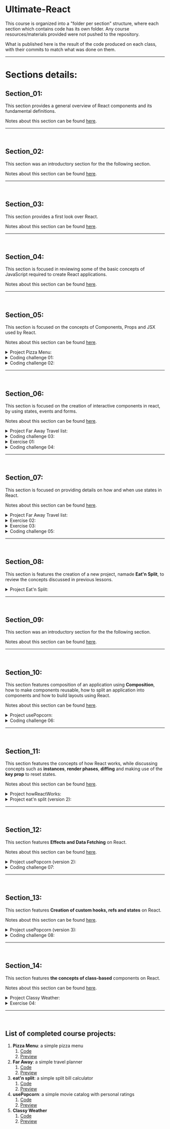# Ultimate-React

This course is organized into a "folder per section" structure, where each section which contains code has its own folder. Any course resources/materials provided were not pushed to the repository.

What is published here is the result of the code produced on each class, with their commits to match what was done on them.

<hr>

# Sections details:

## Section_01:

This section provides a general overview of React components and its fundamental definitions.

Notes about this section can be found [here](./Notes.md#section_01).

<hr>
<br>

## Section_02:

This section was an introductory section for the the following section.

Notes about this section can be found [here](./Notes.md#section_02).

<hr>
<br>

## Section_03:

This section provides a first look over React.

Notes about this section can be found [here](./Notes.md#section_03).

<hr>
<br>

## Section_04:

This section is focused in reviewing some of the basic concepts of JavaScript required to create React applications.

Notes about this section can be found [here](./Notes.md#section_04).

<hr>
<br>

## Section_05:

This section is focused on the concepts of Components, Props and JSX used by React.

Notes about this section can be found [here](./Notes.md#section_05).

<details>
<summary>Project Pizza Menu:</summary>

The (code for the) project completed can be found [here](Section_05/01-pizza-menu/).

</details>

<details>
<summary>Coding challenge 01:</summary>

The (code for the) first challenge can be found [here](Challenges/01-profile-card-v1/).

</details>

<details>
<summary>Coding challenge 02:</summary>

The (code for the) first challenge can be found [here](Challenges/02-profile-card-v2/).

</details>

<hr>
<br>

## Section_06:

This section is focused on the creation of interactive components in react, by using states, events and forms.

Notes about this section can be found [here](./Notes.md#section_06).

<details>
<summary>Project Far Away Travel list:</summary>

The (code for the) project completed can be found [here](Section_06/02-far-away/).

</details>

<details>
<summary>Coding challenge 03:</summary>

The (code for the) third challenge can be found [here](Challenges/03-date-counter-v1/).

</details>

<details>
<summary>Exercise 01:</summary>

The (code for the) first exercise can be found [here](Section_06/03-flashcard/).

</details>

<details>
<summary>Coding challenge 04:</summary>

The (code for the) fourth challenge can be found [here](Challenges/04-date-counter-v2/).

</details>

<hr>
<br>

## Section_07:

This section is focused on providing details on how and when use states in React.

Notes about this section can be found [here](./Notes.md#section_07).

<details>
<summary>Project Far Away Travel list:</summary>

The (code for the) project completed can be found [here](Section_07/01-far-away/).

</details>

<details>
<summary>Exercise 02:</summary>

The (code for the) second exercise can be found [here](Section_07/02-accordion/).

</details>

<details>
<summary>Exercise 03:</summary>

The (code for the) third exercise can be found [here](Section_07/04-accordion/).

</details>

<details>
<summary>Coding challenge 05:</summary>

The (code for the) fifth challenge can be found [here](Challenges/05-tip-calculator/).

</details>

<hr>
<br>

## Section_08:

This section is features the creation of a new project, namade **Eat'n Split**, to review the concepts discussed in previous lessons.

<details>
<summary>Project Eat'n Split:</summary>

The (code for the) project completed can be found [here](Section_08/01-eat-n-split/).

</details>

<hr>
<br>

## Section_09:

This section was an introductory section for the the following section.

Notes about this section can be found [here](./Notes.md#section_09).

<hr>
<br>

## Section_10:

This section features composition of an application using **Composition**, how to make components reusable, how to split an application into components and how to build layouts using React.

Notes about this section can be found [here](./Notes.md#section_10).

<details>
<summary>Project usePopcorn:</summary>

The (code for the) project completed can be found [here](Section_10/01-use-popcorn/).

</details>

<details>
<summary>Coding challenge 06:</summary>

The (code for the) sixth challenge can be found [here](Challenges/06-text-expander/).

</details>

<hr>
<br>

## Section_11:

This section features the concepts of how React works, while discussing concepts such as **instances**, **render phases**, **diffing** and making use of the **key prop** to reset states.

Notes about this section can be found [here](./Notes.md#section_11).

<details>
<summary>Project howReactWorks:</summary>

The (code for the) project completed can be found [here](Section_11/01-how-react-works/).

</details>

<details>
<summary>Project eat'n split (version 2):</summary>

The (code for the) project completed can be found [here](Section_11/02-eat-n-split/).

</details>

<hr>
<br>

## Section_12:

This section features **Effects and Data Fetching** on React.

Notes about this section can be found [here](./Notes.md#section_12).

<details>
<summary>Project usePopcorn (version 2):</summary>

The (code for the) project completed can be found [here](Section_12/01-use-popcorn/).

</details>

<details>
<summary>Coding challenge 07:</summary>

The (code for the) seventh challenge can be found [here](Challenges/07-currency-converter/).

</details>

<hr>
<br>

## Section_13:

This section features **Creation of custom hooks, refs and states** on React.

Notes about this section can be found [here](./Notes.md#section_13).

<details>
<summary>Project usePopcorn (version 3):</summary>

The (code for the) project completed can be found [here](Section_13/01-use-popcorn/).

</details>

<details>
<summary>Coding challenge 08:</summary>

The (code for the) eighth challenge can be found [here](Challenges/08-use-geolocate/).

</details>

<hr>
<br>

## Section_14:

This section features **the concepts of class-based** components on React.

Notes about this section can be found [here](./Notes.md#section_14).

<details>
<summary>Project Classy Weather:</summary>

The (code for the) project completed can be found [here](Section_14/01-classy-weather).

</details>

<details>
<summary>Exercise 04:</summary>

The (code for the) third exercise can be found [here](Section_14/02-functionally-weather/).

</details>

<hr>
<br>

## List of completed course projects:

1. **Pizza Menu**: a simple pizza menu
   1. [Code](https://github.com/vonschappler/react-pizza-menu/tree/d593cfe3903b2e96d48e19a594f98109f0f138b5)
   1. [Preview](https://vonschappler.github.io/react-pizza-menu/)
1. **Far Away**: a simple travel planner
   1. [Code](https://github.com/vonschappler/react-far-away/tree/c51ee17a1153115b811f5796d77d85703163feb3)
   1. [Preview](https://vonschappler.github.io/react-far-away/)
1. **eat'n split**: a simple split bill calculator
   1. [Code](https://github.com/vonschappler/react-eat-n-split/tree/ba45aa22bd0f939e666fc42c2b5a5c963a16c207)
   1. [Preview](https://vonschappler.github.io/react-eat-n-split/)
1. **usePopcorn**: a simple movie catalog with personal ratings
   1. [Code](https://github.com/vonschappler/react-use-popcorn/tree/8d34ffd1e3abada27ae5aa128486e812cec33a58)
   1. [Preview](https://vonschappler.github.io/react-use-popcorn/)
1. **Classy Weather**
   1. [Code](https://github.com/vonschappler/react-classy-weather/tree/7ac373499c7f77a1600c9173bd3157346003461e)
   1. [Preview](https://vonschappler.github.io/react-classy-weather)
